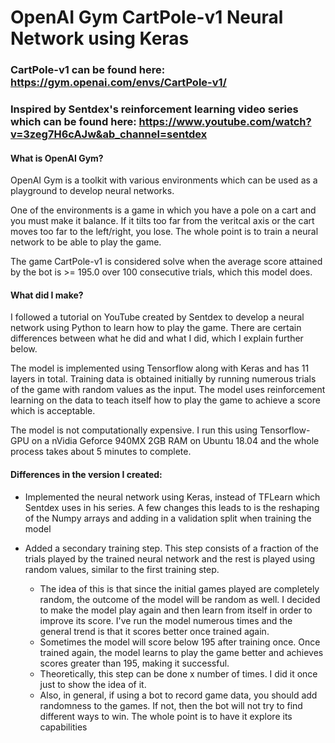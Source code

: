 # OpenAI Gym CartPole-v1 Neural Network using Keras

### CartPole-v1 can be found here: https://gym.openai.com/envs/CartPole-v1/

### Inspired by Sentdex's reinforcement learning video series which can be found here: https://www.youtube.com/watch?v=3zeg7H6cAJw&ab_channel=sentdex

#### What is OpenAI Gym?
  OpenAI Gym is a toolkit with various environments which can be used as a playground to develop neural networks.
  
  One of the environments is a game in which you have a pole on a cart and you must make it balance. If it tilts too far from the veritcal axis or the cart moves too far to the left/right, you lose. The whole point is to train a neural network to be able to play the game.
  
  The game CartPole-v1 is considered solve when the average score attained by the bot is >= 195.0 over 100 consecutive trials, which this model does.
 
#### What did I make?
  I followed a tutorial on YouTube created by Sentdex to develop a neural network using Python to learn how to play the game. There are certain differences between what he did and what I did, which I explain further below. 
  
  The model is implemented using Tensorflow along with Keras and has 11 layers in total. Training data is obtained initially by running numerous trials of the game with random values as the input. The model uses reinforcement learning on the data to teach itself how to play the game to achieve a score which is acceptable.
  
  The model is not computationally expensive. I run this using Tensorflow-GPU on a nVidia Geforce 940MX 2GB RAM on Ubuntu 18.04 and the whole process takes about 5 minutes to complete.

#### Differences in the version I created:

- Implemented the neural network using Keras, instead of TFLearn which Sentdex uses in his series. A few changes this leads to is the reshaping of the Numpy arrays and adding in a validation split when training the model

- Added a secondary training step. This step consists of a fraction of the trials played by the trained neural network and the rest is played using random values, similar to the first training step.
  - The idea of this is that since the initial games played are completely random, the outcome of the model will be random as well. I decided to make the model play again and then learn from itself in order to improve its score. I've run the model numerous times and the general trend is that it scores better once trained again. 
  - Sometimes the model will score below 195 after training once. Once trained again, the model learns to play the game better and achieves scores greater than 195, making it successful.
  - Theoretically, this step can be done x number of times. I did it once just to show the idea of it.
  - Also, in general, if using a bot to record game data, you should add randomness to the games. If not, then the bot will not try to find different ways to win. The whole point is to have it explore its capabilities

